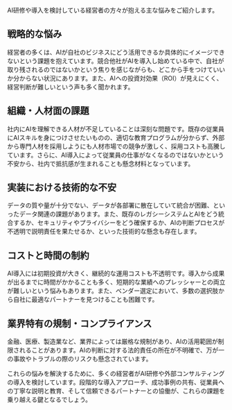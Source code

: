 AI研修や導入を検討している経営者の方々が抱える主な悩みをご紹介します。

## **戦略的な悩み**

経営者の多くは、AIが自社のビジネスにどう活用できるか具体的にイメージできないという課題を抱えています。競合他社がAIを導入し始めている中で、自社が取り残されるのではないかという焦りを感じながらも、どこから手をつけていいか分からない状況にあります。また、AIへの投資対効果（ROI）が見えにくく、経営判断が難しいという声も多く聞かれます。

## **組織・人材面の課題**

社内にAIを理解できる人材が不足していることは深刻な問題です。既存の従業員にAIスキルを身につけさせたいものの、適切な教育プログラムが分からず、外部から専門人材を採用しようにも人材市場での競争が激しく、採用コストも高騰しています。さらに、AI導入によって従業員の仕事がなくなるのではないかという不安から、社内で抵抗感が生まれることも懸念材料となっています。

## **実装における技術的な不安**

データの質や量が十分でない、データが各部署に散在していて統合が困難、といったデータ関連の課題があります。また、既存のレガシーシステムとAIをどう統合するか、セキュリティやプライバシーをどう確保するか、AIの判断プロセスが不透明で説明責任を果たせるか、といった技術的な懸念も存在します。

## **コストと時間の制約**

AI導入には初期投資が大きく、継続的な運用コストも不透明です。導入から成果が出るまでに時間がかかることも多く、短期的な業績へのプレッシャーとの両立が難しいという悩みもあります。また、ベンダー選定において、多数の選択肢から自社に最適なパートナーを見つけることも困難です。

## **業界特有の規制・コンプライアンス**

金融、医療、製造業など、業界によっては厳格な規制があり、AIの活用範囲が制限されることがあります。AIの判断に対する法的責任の所在が不明確で、万が一の事故やトラブルの際のリスクも懸念されています。

これらの悩みを解決するために、多くの経営者がAI研修や外部コンサルティングの導入を検討しています。段階的な導入アプローチ、成功事例の共有、従業員への丁寧な説明と教育、そして信頼できるパートナーとの協働が、これらの課題を乗り越える鍵となるでしょう。

